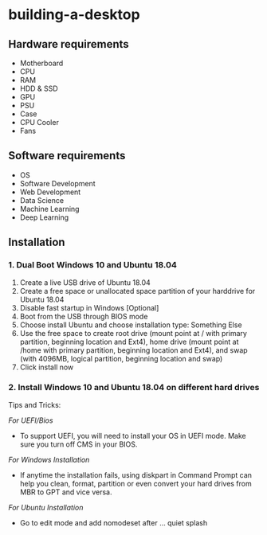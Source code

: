 # building-a-desktop

## Hardware requirements

* Motherboard
* CPU
* RAM
* HDD & SSD
* GPU
* PSU
* Case
* CPU Cooler
* Fans

## Software requirements

* OS
* Software Development
* Web Development
* Data Science
* Machine Learning
* Deep Learning

## Installation

### 1. Dual Boot Windows 10 and Ubuntu 18.04
1. Create a live USB drive of Ubuntu 18.04
2. Create a free space or unallocated space partition of your harddrive for Ubuntu 18.04
3. Disable fast startup in Windows [Optional]
4. Boot from the USB through BIOS mode
5. Choose install Ubuntu and choose installation type: Something Else
6. Use the free space to create root drive (mount point at / with primary partition, beginning location and Ext4), home drive (mount point at /home with primary partition, beginning location and Ext4), and swap (with 4096MB, logical partition, beginning location and swap)
7. Click install now

### 2. Install Windows 10 and Ubuntu 18.04 on different hard drives

Tips and Tricks:

*For UEFI/Bios*
- To support UEFI, you will need to install your OS in UEFI mode. Make sure you turn off CMS in your BIOS.

*For Windows Installation*

- If anytime the installation fails, using diskpart in Command Prompt can help you clean, format, partition or even convert your hard drives from MBR to GPT and vice versa.

*For Ubuntu Installation*

- Go to edit mode and add nomodeset after ... quiet splash
